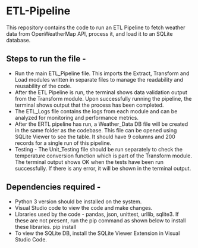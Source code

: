# ETL-Pipeline

This repository contains the code to run an ETL Pipeline to fetch weather data from OpenWeatherMap API, process it, and load it to an SQLite database. 

## Steps to run the file -
* Run the main ETL_Pipeline file. This imports the Extract, Transform and Load modules written in separate files to manage the readability and reusability of the code.
* After the ETL Pipeline is run, the terminal shows data validation output from the Transform module. Upon successfully running the pipeline, the terminal shows output that the process has been completed.
* The ETL_Logs file contains the logs from each module and can be analyzed for monitoring and performance metrics.
* After the ERTL pipeline has run, a Weather_Data DB file will be created in the same folder as the codebase. This file can be opened using SQLite Viewer to see the table. It should have 9 columns and 200 records for a single run of this pipeline.
* Testing - The Unit_Testing file should be run separately to check the temperature conversion function which is part of the Transform module. The terminal output shows OK when the tests have been run successfully. If there is any error, it will be shown in the terminal output. 

## Dependencies required -
* Python 3 version should be installed on the system.
* Visual Studio code to view the code and make changes.
* Libraries used by the code - pandas, json, unittest, urllib, sqlite3. If these are not present, run the pip command as shown below to install these libraries.
  pip install <dependency-name>
* To view the SQLite DB, install the SQLite Viewer Extension in Visual Studio Code.

